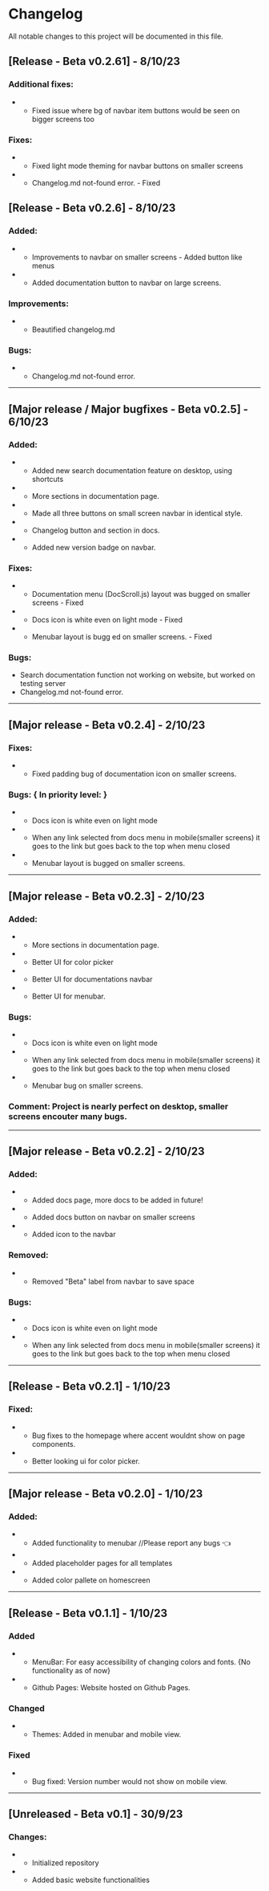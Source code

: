 # Changelog

All notable changes to this project will be documented in this file.

## [Release - Beta v0.2.61] - 8/10/23

### Additional fixes:
- - Fixed issue where bg of navbar item buttons would be seen on bigger screens too

### Fixes:
- - Fixed light mode theming for navbar buttons on smaller screens
- - Changelog.md not-found error. - Fixed

## [Release - Beta v0.2.6] - 8/10/23

### Added:
- - Improvements to navbar on smaller screens - Added button like menus
- - Added documentation button to navbar on large screens.

### Improvements:
- - Beautified changelog.md

### Bugs:
- - Changelog.md not-found error.
<hr>

## [Major release / Major bugfixes - Beta v0.2.5] - 6/10/23

### Added: 
- - Added new search documentation feature on desktop, using shortcuts
- - More sections in documentation page.
- - Made all three buttons on small screen navbar in identical style.
- - Changelog button and section in docs.
- - Added new version badge on navbar.

### Fixes:
- - Documentation menu (DocScroll.js) layout was bugged on smaller screens - Fixed
- - Docs icon is white even on light mode - Fixed
- - Menubar layout is bugg  ed on smaller screens. - Fixed

### Bugs: 
- Search documentation function not working on website, but worked on testing server
- Changelog.md not-found error.
<hr>

## [Major release - Beta v0.2.4] - 2/10/23

### Fixes:
- - Fixed padding bug of documentation icon on smaller screens.

### Bugs: { In priority level: }
- - Docs icon is white even on light mode
- - When any link selected from docs menu in mobile(smaller screens) it goes to the link but goes back to the top when menu closed
- - Menubar layout is bugged on smaller screens.
<hr>

## [Major release - Beta v0.2.3] - 2/10/23

### Added: 
- - More sections in documentation page.
- - Better UI for color picker
- - Better UI for documentations navbar
- - Better UI for menubar.

### Bugs:
- - Docs icon is white even on light mode
- - When any link selected from docs menu in mobile(smaller screens) it goes to the link but goes back to the top when menu closed
- - Menubar bug on smaller screens.
### Comment: Project is nearly perfect on desktop, smaller screens encouter many bugs.
<hr>

## [Major release - Beta v0.2.2] - 2/10/23

### Added:
- - Added docs page, more docs to be added in future!
- - Added docs button on navbar on smaller screens
- - Added icon to the navbar

### Removed:
- - Removed "Beta" label from navbar to save space

### Bugs:
- - Docs icon is white even on light mode
- - When any link selected from docs menu in mobile(smaller screens) it goes to the link but goes back to the top when menu closed
<hr>

## [Release - Beta v0.2.1] - 1/10/23

### Fixed:
- - Bug fixes to the homepage where accent wouldnt show on page components.
- - Better looking ui for color picker.
<hr>

## [Major release - Beta v0.2.0] - 1/10/23

### Added:
- - Added functionality to menubar //Please report any bugs 👈
- - Added placeholder pages for all templates
- - Added color pallete on homescreen
<hr>

## [Release - Beta v0.1.1] - 1/10/23

### Added
- - MenuBar: For easy accessibility of changing colors and fonts. {No functionality as of now}
- - Github Pages: Website hosted on Github Pages.

### Changed
- - Themes: Added in menubar and mobile view.

### Fixed
- - Bug fixed: Version number would not show on mobile view.

<hr>

## [Unreleased - Beta v0.1] - 30/9/23

### Changes:
- - Initialized repository
- - Added basic website functionalities